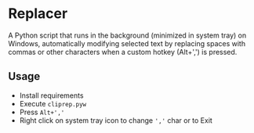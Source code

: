 # Replacer

A Python script that runs in the background (minimized in system tray) on Windows, automatically modifying selected text by replacing spaces with commas or other characters when a custom hotkey (Alt+',') is pressed.

## Usage

- Install requirements
- Execute `cliprep.pyw`
- Press `Alt+','`
- Right click on system tray icon to change `','` char or to Exit
